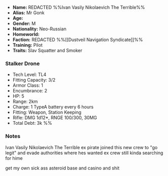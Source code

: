 - **Name:** REDACTED %%Ivan Vasily Nikolaevich The Terrible%% 
- **Alias:** Mr Gonk
- **Age:** 
- **Gender:** M
- **Nationality:** Neo-Russian
- **Homeworld:** 
- **Faction:** REDACTED %%[[Dustveil Navigation Syndicate]]%%
- **Training:** Pilot
- **Traits:** Slav Squatter and Smoker

### Stalker Drone
* Tech Level: TL4
* Fitting Capacity: 3/2 
* Armor Class: 1
* Encumbrance: 2
* HP: 5
* Range: 2km
* Charge: 1 TypeA battery every 6 hours
* Fitting: Weapon, Station Keeping
* Rifle: DMG 1d12*, RNGE 100/300, 30MG
* Total Debt: 3k
%%
### Notes
Ivan Vasily Nikolaevich The Terrible
ex pirate
joined this new crew to "go legit"
and evade authorities where
hes wanted
ex crew still kinda searching for hime

get my own sick ass asteroid base and casino and shit
